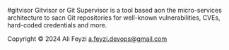 #gitvisor
 Gitvisor or Git Supervisor  is a tool based aon the micro-services architecture to sacn Git repositories for well-known vulnerabilities, CVEs, hard-coded credentials and more.

 Copyright © 2024 Ali Feyzi a.feyzi.devops@gmail.com